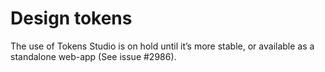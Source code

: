 Design tokens
=============

The use of Tokens Studio is on hold until it’s more stable, or available as a standalone web-app (See issue #2986).
